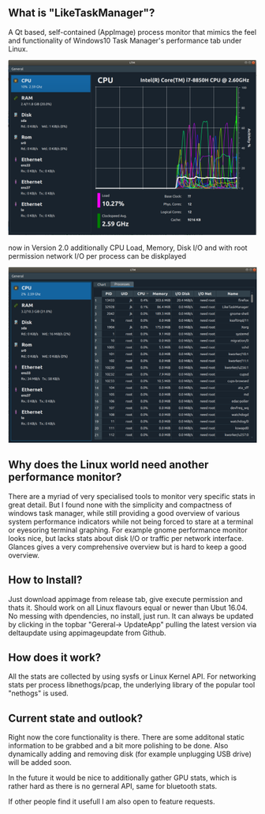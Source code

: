 ## What is "LikeTaskManager"?
A Qt based, self-contained (AppImage) process monitor that mimics the feel 
and functionality of Windows10 Task Manager's performance tab under Linux.

![Alt text](ltm2.PNG?raw=true "UI Preview")

now in Version 2.0 additionally CPU Load, Memory, Disk I/O and with root permission network I/O per process can be diskplayed

![Alt text](ltm3.PNG?raw=true "UI Process list Preview")


## Why does the Linux world need another performance monitor? 

There are a myriad of very specialised tools to monitor very specific stats in great detail. But I found none
with the simplicity and compactness of windows task manager, while still providing a good overview of various system
performance indicators while not being forced to stare at a terminal or eyesoring terminal graphing. 
For example gnome performance monitor looks nice, but lacks stats about disk I/O or traffic per network interface. Glances 
gives a very comprehensive overview but is hard to keep a good overview.


## How to Install?  

Just download appimage from release tab, give execute permission and thats it. Should work on all Linux flavours equal or newer than 
Ubut 16.04. No messing with dpendencies, no install, just run.
It can always be updated by clicking in the topbar "Gereral-> UpdateApp" pulling the latest version via deltaupdate using appimageupdate from Github.


## How does it work?
All the stats are collected by using sysfs or Linux Kernel API. For networking stats per process  libnethogs/pcap, the underlying library of the popular tool "nethogs" is used. 


## Current state and outlook?  
Right now the core functionality is there. 
There are some additonal static information to be grabbed and a bit more polishing to be done. 
Also dynamically adding and removing disk (for example unplugging USB drive) will be added soon.


In the future it would be nice to additionally gather GPU stats, which is rather hard as there is no gerneral API, same for bluetooth stats. 

If other people find it usefull I am also open to feature requests.

